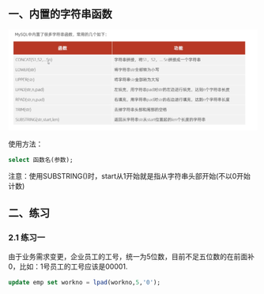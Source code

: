## 一、内置的字符串函数

![image-20230101162219333](23.函数-字符串函数.assets/image-20230101162219333.png)

使用方法：

```sql
select 函数名(参数);
```

注意：使用SUBSTRING()时，start从1开始就是指从字符串头部开始(不以0开始计数)

## 二、练习

### 2.1 练习一

由于业务需求变更，企业员工的工号，统一为5位数，目前不足五位数的在前面补0，比如：1号员工的工号应该是00001.

```sql
update emp set workno = lpad(workno,5,'0');
```

